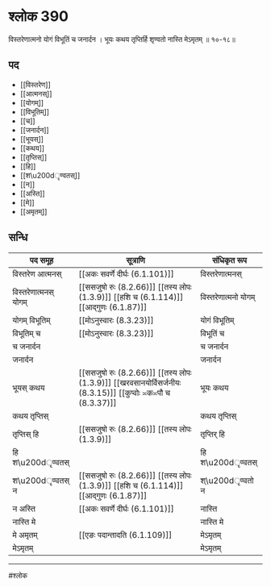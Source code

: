 # श्लोक 390

विस्तरेणात्मनो योगं विभूतिं च जनार्दन ।
भूयः कथय तृप्तिर्हि श‍ृण्वतो नास्ति मेऽमृतम् ॥ १०-१८॥


## पद 

- [[विस्तरेण]]
- [[आत्मनस्]]
- [[योगम्]]
- [[विभूतिम्]]
- [[च]]
- [[जनार्दन]]
- [[भूयस्]]
- [[कथय]]
- [[तृप्तिस्]]
- [[हि]]
- [[श\u200dृण्वतस्]]
- [[न]]
- [[अस्ति]]
- [[मे]]
- [[अमृतम्]]

## सन्धि

| पद समूह | सूत्राणि | संधिकृत रूप |
| ----- | ----- | ----- |
| विस्तरेण आत्मनस् |  [[अकः सवर्णे दीर्घः (6.1.101)]] | विस्तरेणात्मनस् |
| विस्तरेणात्मनस् योगम् |  [[ससजुषो रुः (8.2.66)]] [[तस्य लोपः (1.3.9)]] [[हशि च (6.1.114)]] [[आद्गुणः (6.1.87)]] | विस्तरेणात्मनो योगम् |
| योगम् विभूतिम् |  [[मोऽनुस्वारः (8.3.23)]] | योगं विभूतिम् |
| विभूतिम् च |  [[मोऽनुस्वारः (8.3.23)]] | विभूतिं च |
| च जनार्दन |  | च जनार्दन |
| जनार्दन |  | जनार्दन |
| भूयस् कथय |  [[ससजुषो रुः (8.2.66)]] [[तस्य लोपः (1.3.9)]] [[खरवसानयोर्विसर्जनीयः (8.3.15)]] [[कुप्वोः ≍क≍पौ च (8.3.37)]] | भूयः कथय |
| कथय तृप्तिस् |  | कथय तृप्तिस् |
| तृप्तिस् हि |  [[ससजुषो रुः (8.2.66)]] [[तस्य लोपः (1.3.9)]] | तृप्तिर् हि |
| हि श\u200dृण्वतस् |  | हि श\u200dृण्वतस् |
| श\u200dृण्वतस् न |  [[ससजुषो रुः (8.2.66)]] [[तस्य लोपः (1.3.9)]] [[हशि च (6.1.114)]] [[आद्गुणः (6.1.87)]] | श्\u200dृण्वतो न |
| न अस्ति |  [[अकः सवर्णे दीर्घः (6.1.101)]] | नास्ति |
| नास्ति मे |  | नास्ति मे |
| मे अमृतम् |  [[एङः पदान्तादति (6.1.109)]] | मेऽमृतम् |
| मेऽमृतम् |  | मेऽमृतम् |


---

#श्लोक